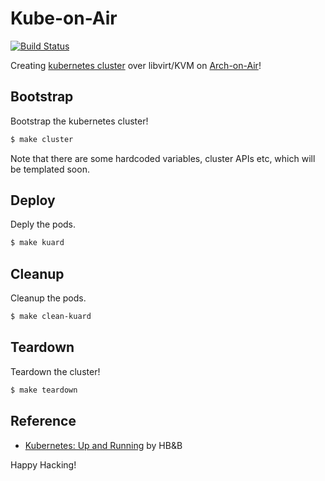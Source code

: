 # Kube-on-Air

[![Build Status](https://travis-ci.org/keinohguchi/kube-on-air.svg)](https://travis-ci.org/keinohguchi/kube-on-air)

Creating [kubernetes cluster] over libvirt/KVM on [Arch-on-Air]!

[Arch-on-Air]: https://github.com/keinohguchi/arch-on-air/
[Kubernetes cluster]: https://kubernetes.io/docs/getting-started-guides/scratch/

## Bootstrap

Bootstrap the kubernetes cluster!

```sh
$ make cluster
```

Note that there are some hardcoded variables, cluster APIs etc, which will
be templated soon.

## Deploy

Deply the pods.

```sh
$ make kuard
```

## Cleanup

Cleanup the pods.

```sh
$ make clean-kuard
```

## Teardown

Teardown the cluster!

```sh
$ make teardown
```

## Reference

- [Kubernetes: Up and Running](http://shop.oreilly.com/product/0636920043874.do)
  by HB&B

Happy Hacking!

